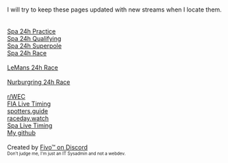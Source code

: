 <p>
<br>I will try to keep these pages updated with new streams when I locate them.
<br>
<br>
<br><a href="https://raw.githack.com/Zerotwistknife7/24hStreams/main/Spa24h-Practice.html" target="_blank">Spa 24h Practice</a>
<br><a href="https://raw.githack.com/Zerotwistknife7/24hStreams/main/Spa24h-Qualifying.html" target="_blank">Spa 24h Qualifying</a>
<br><a href="https://raw.githack.com/Zerotwistknife7/24hStreams/main/Spa24h-Superpole.html" target="_blank">Spa 24h Superpole</a>
<br><a href="https://raw.githack.com/Zerotwistknife7/24hStreams/main/Spa24h-Race.html" target="_blank">Spa 24h Race</a>
<br>
<br><a href="https://raw.githack.com/Zerotwistknife7/24hStreams/main/LeMans24hstreams.html" target="_blank">LeMans 24h Race</a>
<br>
<br><a href="https://raw.githack.com/Zerotwistknife7/24hStreams/main/Nurburgring24hstreams.html" target="_blank">Nurburgring 24h Race</a>
<br>
<br><a href="https://reddit.com/r/wec" target="_blank">r/WEC</a>
<br><a href="https://live.fiawec.com/en/" target="_blank">FIA Live Timing</a>
<br><a href="https://spotters.guide/" target="_blank">spotters.guide</a>
<br><a href="https://raceday.watch/#sessions" target="_blank">raceday.watch</a>
<br><a href="https://www.gt-world-challenge-europe.com/watch-live#live-timing" target="_blank">Spa Live Timing</a>
<br><a href="https://github.com/Zerotwistknife7" target="_blank">My github</a>
<br>
<br>Created by <a href="https://discord.com/users/116767207651803139" target="_blank">Fivo™ on Discord</a>
<br><font size="1"> Don't judge me, I'm just an IT Sysadmin and not a webdev.</font>